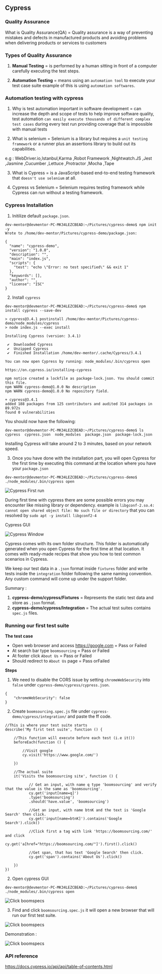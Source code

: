 ## Cypress 

### Quality Assurance
What is Quality Assurance(QA) = Quality assurance is a way of preventing mistakes and defects in manufactured products and avoiding problems when delivering products or services to customers

### Types of Quality Assurance
1. **Manual Testing** = is performed by a human sitting in front of a computer carefully executing the test steps.

2. **Automation Testing** = means using an `automation tool` to execute your test case suite example of this is using `automation softwares`.

### Automation testing with cypress 
1. Why is test automation important in software development = can increase the depth and scope of tests to help improve software quality, test automation `can easily execute thousands of different complex test cases` during every test run providing coverage that is impossible with manual tests

2. What is selenium = Selenium is a library but requires a `unit testing framework` or a runner plus an assertions library to build out its capabilities.

e.g : WebDriver.io,Istanbul,Karma ,Robot Framework ,Nightwatch.JS ,Jest ,Jasmine ,Cucumber ,Lettuce ,Protractor ,Mocha ,Tape 

3. What is Cypress = is a JavaScript-based end-to-end testing framework that `doesn't use selenium` at all. 

4. Cypress vs Selenium = Selenium requires testing framework while Cypress can run without a testing framework.


### Cypress Installation 

1. Initilize default `package.json`.

```
dev-mentor@devmentor-PC-MK34LEZCBEAD:~/Pictures/cypress-demo$ npm init -y
Wrote to /home/dev-mentor/Pictures/cypress-demo/package.json:

{
  "name": "cypress-demo",
  "version": "1.0.0",
  "description": "",
  "main": "index.js",
  "scripts": {
    "test": "echo \"Error: no test specified\" && exit 1"
  },
  "keywords": [],
  "author": "",
  "license": "ISC"
}
```

2. Install `cypress`

```
dev-mentor@devmentor-PC-MK34LEZCBEAD:~/Pictures/cypress-demo$ npm install cypress --save-dev

> cypress@3.4.1 postinstall /home/dev-mentor/Pictures/cypress-demo/node_modules/cypress
> node index.js --exec install

Installing Cypress (version: 3.4.1)

 ✔  Downloaded Cypress
 ✔  Unzipped Cypress
 ✔  Finished Installation /home/dev-mentor/.cache/Cypress/3.4.1

You can now open Cypress by running: node_modules/.bin/cypress open

https://on.cypress.io/installing-cypress

npm notice created a lockfile as package-lock.json. You should commit this file.
npm WARN cypress-demo@1.0.0 No description
npm WARN cypress-demo@1.0.0 No repository field.

+ cypress@3.4.1
added 188 packages from 125 contributors and audited 314 packages in 89.972s
found 0 vulnerabilities

```

You should now have the following:

```
dev-mentor@devmentor-PC-MK34LEZCBEAD:~/Pictures/cypress-demo$ ls
cypress  cypress.json  node_modules  package.json  package-lock.json
```

Installing Cypress will take around 2 to 3 minutes, based on your network speed.

3.  Once you have done with the installation part, you will open Cypress for the first time by executing this command at the location where you have your `package.json`

```
dev-mentor@devmentor-PC-MK34LEZCBEAD:~/Pictures/cypress-demo$ ./node_modules/.bin/cypress open
```

![Cypress First run](screenshot-demo/first-running-cypress.gif)


During first time with cypress there are some possible errors you may encounter like missing library or dependency. example is `libgconf-2.so.4: cannot open shared object file: No such file or directory` that you can resolved by `sudo apt -y install libgconf2-4`

Cypress GUI 

![Cypress Window](screenshot-demo/cypress-window.png)

Cypress comes with its own folder structure. This folder is automatically generated when you open Cypress for the first time at that location. It comes with ready-made recipes that show you how to test common scenarios in Cypress.

We keep our test data in a `.json` format inside `fixtures` folder and write tests inside the `integration` folder following the same naming convention. Any custom command will come up under the support folder.

Summary :

1. **cypress-demo/cypress/Fixtures** = Represents the static test data and store as `.json` format.
2. **cypress-demo/cypress/Integration** = The actual test suites contains `spec.js` files.


### Running our first test suite

**The test case**

- Open web browser and access https://google.com     = Pass or Failed
- At search bar type `boomsourcing`                  = Pass or Failed
- At footer click `About Us`                         = Pass or Failed
- Should redirect to `About Us` page                 = Pass orFailed

**Steps**

1. We need to disable the CORS issue by setting `chromeWebSecurity` into `false` under `cypress-demo/cypress/cypress.json`.

```
{
    "chromeWebSecurity": false
}
```

2. Create `boomsourcing.spec.js` file under `cypress-demo/cypress/integration/` and paste the ff code.

```
//This is where your test suite starts
describe('My first test suite', function () {

    //This function will execute before each test (i.e it())
    beforeEach(function () {

        //Visit google
        cy.visit('https://www.google.com/')

    })

    //The actual suite
    it('Visits the boomsourcing site', function () {

           // Get an input, with name q type 'boomsourcing' and verify that the value is the same as 'boomsourcing'.
           cy.get('input[name=q]')
           .type('boomsourcing')
           .should('have.value', 'boomsourcing')
           
           //Get an input, with name btnK and the text is 'Google Search' then click.
           cy.get('input[name=btnK]').contains('Google Search').click()

           //Click first a tag with link 'https://boomsourcing.com/' and click
           cy.get('a[href="https://boomsourcing.com/"]').first().click()

           //Get span, that has text 'Google Search' then click.
           cy.get('span').contains('About Us').click()

    })
})
```

2. Open cypress GUI 

```
dev-mentor@devmentor-PC-MK34LEZCBEAD:~/Pictures/cypress-demo$ ./node_modules/.bin/cypress open
```

![Click boomspecs](screenshot-demo/running-cypress.gif)

3. Find and click `boomsourcing.spec.js` it will open a new browser that will run our first test suite.

![Click boomspecs](screenshot-demo/boomsourcing.spec.js.png)


Demonstration :

![Click boomspecs](screenshot-demo/boomsourcing.gif)


### API reference 

https://docs.cypress.io/api/api/table-of-contents.html



